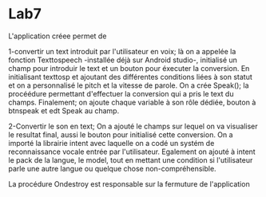 # Lab7

L'application créee permet de

1-convertir un text introduit par l'utilisateur en voix; là on a appelée la fonction Texttospeech -installée déjà sur Android studio-, initialisé un champ pour introduir le text et un bouton pour éxecuter la conversion.
En initialisant texttosp et ajoutant des différentes conditions liées à son statut et on a personnalisé le pitch et la vitesse de parole.
On a crée Speak(); la procéédure permettant d'effectuer la conversion qui a pris le text du champs.
Finalement; on ajoute chaque variable à son rôle dédiée, bouton à btnspeak et edt Speak au champ.

2-Convertir le son en text;
On a ajouté le champs sur lequel on va visualiser le resultat final, aussi le bouton pour initialisé cette conversion.
On a importé la librairie intent avec laquelle on a codé un systém de reconnaissance vocale entrée par l'utilisateur.
Egalement on ajouté à intent le pack de la langue, le model, tout en mettant une condition si l'utilisateur parle une autre langue ou quelque chose non-compréhensible.


La procédure Ondestroy est responsable sur la fermuture de l'application
